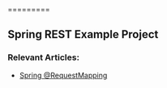 =========

## Spring REST Example Project


### Relevant Articles: 
- [Spring @RequestMapping](http://www.baeldung.com/spring-requestmapping)


